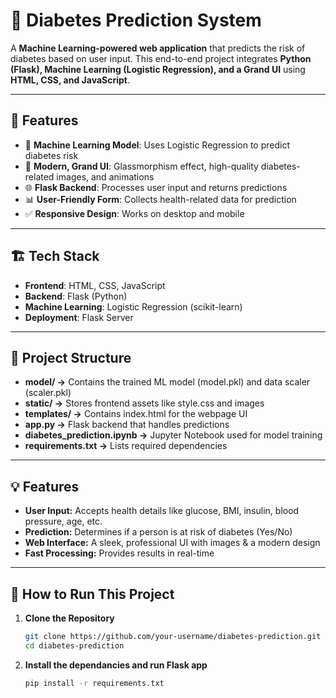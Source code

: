 # 🏥 Diabetes Prediction System

A **Machine Learning-powered web application** that predicts the risk of diabetes based on user input. This end-to-end project integrates **Python (Flask), Machine Learning (Logistic Regression), and a Grand UI** using **HTML, CSS, and JavaScript**.

---

## 🚀 Features
- 🎯 **Machine Learning Model**: Uses Logistic Regression to predict diabetes risk  
- 💎 **Modern, Grand UI**: Glassmorphism effect, high-quality diabetes-related images, and animations  
- 🌐 **Flask Backend**: Processes user input and returns predictions  
- 📊 **User-Friendly Form**: Collects health-related data for prediction  
- ✅ **Responsive Design**: Works on desktop and mobile  

---

## 🏗️ Tech Stack
- **Frontend**: HTML, CSS, JavaScript  
- **Backend**: Flask (Python)  
- **Machine Learning**: Logistic Regression (scikit-learn)  
- **Deployment**: Flask Server  

---

## 📂 Project Structure
- **model/ →** Contains the trained ML model (model.pkl) and data scaler (scaler.pkl)
- **static/ →** Stores frontend assets like style.css and images
- **templates/ →** Contains index.html for the webpage UI
- **app.py →** Flask backend that handles predictions
- **diabetes_prediction.ipynb →** Jupyter Notebook used for model training
- **requirements.txt →** Lists required dependencies

---

## 💡 Features
- **User Input:** Accepts health details like glucose, BMI, insulin, blood pressure, age, etc.
- **Prediction:** Determines if a person is at risk of diabetes (Yes/No)
- **Web Interface:** A sleek, professional UI with images & a modern design
- **Fast Processing:** Provides results in real-time

---

## 🚀 How to Run This Project
1. **Clone the Repository**  
   ```bash
   git clone https://github.com/your-username/diabetes-prediction.git
   cd diabetes-prediction

2. **Install the dependancies and run Flask app**  
   ```bash
   pip install -r requirements.txt

